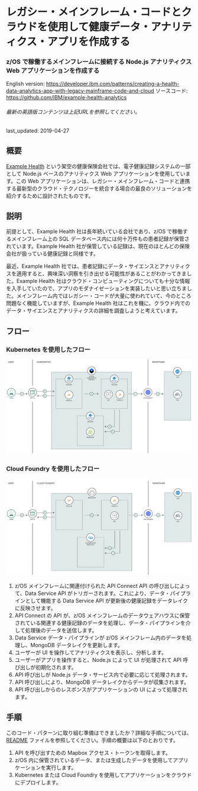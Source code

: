 # レガシー・メインフレーム・コードとクラウドを使用して健康データ・アナリティクス・アプリを作成する

### z/OS で稼働するメインフレームに接続する Node.js アナリティクス Web アプリケーションを作成する

English version: https://developer.ibm.com/patterns/creating-a-health-data-analytics-app-with-legacy-mainframe-code-and-cloud
  ソースコード: https://github.com/IBM/example-health-analytics

###### 最新の英語版コンテンツは上記URLを参照してください。
last_updated:	2019-04-27

 ## 概要

[Example Health](https://developer.ibm.com/series/systems-example-health-series/) という架空の健康保険会社では、電子健康記録システムの一部として Node.js ベースのアナリティクス Web アプリケーションを使用しています。この Web アプリケーションは、レガシー・メインフレーム・コードと連携する最新型のクラウド・テクノロジーを統合する場合の最良のソリューションを紹介するために設計されたものです。

## 説明

前提として、Example Health 社は長年続いている会社であり、z/OS で稼働するメインフレーム上の SQL データベース内には何十万件もの患者記録が保管されています。Example Health 社が保管している記録は、現在のほとんどの保険会社が扱っている健康記録と同様です。

最近、Example Health 社では、患者記録にデータ・サイエンスとアナリティクスを適用すると、興味深い洞察を引き出せる可能性があることがわかってきました。Example Health 社はクラウド・コンピューティングについても十分な情報を入手していたので、アプリのモダナイゼーションを実装したいと思い立ちました。メインフレーム内ではレガシー・コードが大量に使われていて、今のところ問題なく機能していますが、Example Health 社はこれを機に、クラウド内でのデータ・サイエンスとアナリティクスの詳細を調査しようと考えています。

## フロー

### Kubernetes を使用したフロー

![Kubernetes のフロー](./images/k8s-arch-diagram.png)

### Cloud Foundry を使用したフロー

![Cloud Foundry のフロー](./images/cf-arch-diagram.png)

1. z/OS メインフレームに関連付けられた API Connect API の呼び出しによって、Data Service API がトリガーされます。これにより、データ・パイプラインとして機能する Data Service API が更新後の健康記録をデータレイクに反映させます。
1. API Connect の API が、z/OS メインフレームのデータウェアハウスに保管されている関連する健康記録のデータを処理し、データ・パイプラインを介して処理後のデータを送信します。
1. Data Service データ・パイプラインが z/OS メインフレーム内のデータを処理し、MongoDB データレイクを更新します。
1. ユーザーが UI を操作してアナリティクスを表示し、分析します。
1. ユーザーがアプリを操作すると、Node.js によって UI が処理されて API 呼び出しが初期化されます。
1. API 呼び出しが Node.js データ・サービス内で必要に応じて処理されます。
1. API 呼び出しにより、MongoDB データレイクからデータが収集されます。
1. API 呼び出しからのレスポンスがアプリケーションの UI によって処理されます。

## 手順

このコード・パターンに取り組む準備はできましたか？詳細な手順については、[README](https://github.com/IBM/example-health-analytics/blob/master/README.md) ファイルを参照してください。手順の概要は以下のとおりです。

1. API を呼び出すための Mapbox アクセス・トークンを取得します。
1. z/OS 内に保管されているデータ、または生成したデータを使用してアプリケーションを実行します。
1. Kubernetes または Cloud Foundry を使用してアプリケーションをクラウドにデプロイします。
